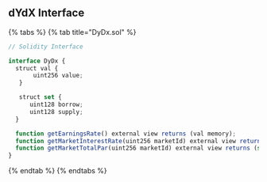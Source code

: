 ## dYdX Interface

{% tabs %}
{% tab title="DyDx.sol" %}
```javascript
// Solidity Interface

interface DyDx {
  struct val {
       uint256 value;
   }

   struct set {
      uint128 borrow;
      uint128 supply;
  }

  function getEarningsRate() external view returns (val memory);
  function getMarketInterestRate(uint256 marketId) external view returns (val memory);
  function getMarketTotalPar(uint256 marketId) external view returns (set memory);
}
```
{% endtab %}
{% endtabs %}
